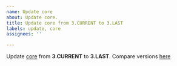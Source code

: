 ```yaml
---
name: Update core
about: Update core.
title: Update core from 3.CURRENT to 3.LAST
labels: update, core
assignees: ''

---
```


Update [core](https://www.drupal.org/project/drupal) from **3.CURRENT** to **3.LAST**. Compare versions [here](https://git.drupalcode.org/project/drupal/-/compare/9.3.CURRENT...9.3.LAST)
